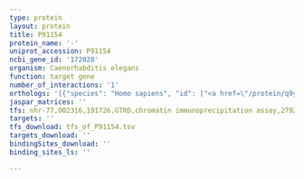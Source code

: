 ```yaml
---
type: protein
layout: protein
title: P91154
protein_name: '-'
uniprot_accession: P91154
ncbi_gene_id: '172028'
organism: Caenorhabditis elegans
function: target gene
number_of_interactions: '1'
orthologs: '[{"species": "Homo sapiens", "id": ["<a href=\"/protein/q9y221\">Q9Y221</a>"]}, {"species": "Mus musculus", "id": ["<a href=\"/protein/q9cxk8\">Q9CXK8</a>"]}, {"species": "Rattus norvegicus", "id": ["<a href=\"/protein/q9wv50\">Q9WV50</a>"]}, {"species": "Drosophila melanogaster", "id": ["<a href=\"/protein/q9vc28\">Q9VC28</a>"]}, {"species": "Danio rerio", "id": ["<a href=\"/protein/q503p2\">Q503P2</a>"]}, {"species": "Saccharomyces cerevisiae", "id": ["<a href=\"/protein/q08962\">Q08962</a>"]}]'
jaspar_matrices: ''
tfs: nhr-77,O02316,191726,GTRD,chromatin immunoprecipitation assay,27924024%5Buid%5D,No
targets: ''
tfs_download: tfs_of_P91154.tsv
targets_download: ''
bindingSites_download: ''
binding_sites_ls: ''

---
```

